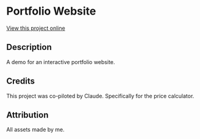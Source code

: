 # Portfolio Website

[View this project online](https://xiliyo.github.io/Portfolio-Website/index.html)

## Description

A demo for an interactive portfolio website.

## Credits

This project was co-piloted by Claude. Specifically for the price calculator.

## Attribution

All assets made by me.
